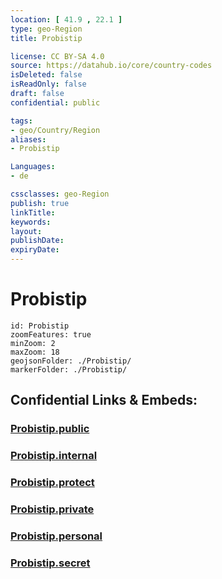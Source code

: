 ```yaml
---
location: [ 41.9 , 22.1 ] 
type: geo-Region
title: Probistip

license: CC BY-SA 4.0
source: https://datahub.io/core/country-codes
isDeleted: false
isReadOnly: false
draft: false
confidential: public

tags:
- geo/Country/Region
aliases:
- Probistip

Languages:
- de

cssclasses: geo-Region
publish: true
linkTitle: 
keywords: 
layout: 
publishDate: 
expiryDate: 
---
```


# Probistip

```leaflet
id: Probistip
zoomFeatures: true 
minZoom: 2 
maxZoom: 18
geojsonFolder: ./Probistip/
markerFolder: ./Probistip/
```


## Confidential Links & Embeds: 

### [Probistip.public](/_public/\Earth\Continent\Europe\Europe~South\Macedonia~North\Municipalities~MacedoniaProbistip.public.md) 

### [Probistip.internal](/_internal/\Earth\Continent\Europe\Europe~South\Macedonia~North\Municipalities~MacedoniaProbistip.internal.md) 

### [Probistip.protect](/_protect/\Earth\Continent\Europe\Europe~South\Macedonia~North\Municipalities~MacedoniaProbistip.protect.md) 

### [Probistip.private](/_private/\Earth\Continent\Europe\Europe~South\Macedonia~North\Municipalities~MacedoniaProbistip.private.md) 

### [Probistip.personal](/_personal/\Earth\Continent\Europe\Europe~South\Macedonia~North\Municipalities~MacedoniaProbistip.personal.md) 

### [Probistip.secret](/_secret/\Earth\Continent\Europe\Europe~South\Macedonia~North\Municipalities~MacedoniaProbistip.secret.md)

